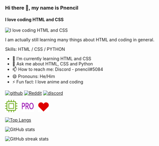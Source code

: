### Hi there 👋, my name is Pnencil
#### I love coding HTML and CSS
![I love coding HTML and CSS](https://c.tenor.com/8SSF2oRr1kYAAAAd/mitsuha-comet.gif)

I am actually still learning many things about HTML and coding in general.

Skills: HTML / CSS / PYTHON

- 🌱 I’m currently learning HTML and CSS 
- 💬 Ask me about HTML, CSS and Python 
- 📫 How to reach me: Discord - pnencil#5084 
- 😄 Pronouns: He/Him 
- ⚡ Fun fact: I love anime and coding 


[<img src='https://cdn.jsdelivr.net/npm/simple-icons@3.0.1/icons/github.svg' alt='github' height='40'>](https://github.com/himangsu234)  [<img src='https://cdn.jsdelivr.net/npm/simple-icons@3.0.1/icons/reddit.svg' alt='Reddit' height='40'>](https://www.reddit.com/user/HimangsuPlayz)  [<img src='https://cdn.jsdelivr.net/npm/simple-icons@3.0.1/icons/discord.svg' alt='discord' height='40'>](pnencil#5084)  

<a href='https://docs.github.com/en/developers'><img src='https://raw.githubusercontent.com/acervenky/animated-github-badges/master/assets/devbadge.gif' width='40' height='40'></a> <a href='https://github.com/pricing'><img src='https://raw.githubusercontent.com/acervenky/animated-github-badges/master/assets/pro.gif' width='40' height='40'></a> <a href='https://docs.github.com/en/github/supporting-the-open-source-community-with-github-sponsors'><img src='https://raw.githubusercontent.com/acervenky/animated-github-badges/master/assets/sponsorbadge.gif' width='35' height='35'></a> 

[![Top Langs](https://github-readme-stats.vercel.app/api/top-langs/?username=himangsu234)](https://github.com/anuraghazra/github-readme-stats)

![GitHub stats](https://github-readme-stats.vercel.app/api?username=himangsu234&show_icons=true)  

![GitHub streak stats](https://github-readme-streak-stats.herokuapp.com/?user=himangsu234)  


